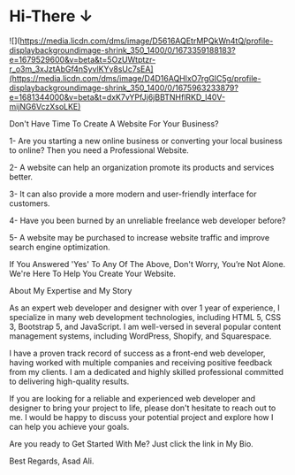 ﻿# Hi-There ↓

![](https://media.licdn.com/dms/image/D5616AQEtrMPQkWn4tQ/profile-displaybackgroundimage-shrink_350_1400/0/1673359188183?e=1679529600&v=beta&t=5OzUWtptzr-r_o3m_3xJztAbGf4nSyvlKYv8sUc7sEA](https://media.licdn.com/dms/image/D4D16AQHlxO7rgGlC5g/profile-displaybackgroundimage-shrink_350_1400/0/1675963233879?e=1681344000&v=beta&t=dxK7vYPfJj6jBBTNHflRKD_l40V-mijNG6VczXsoLKE)

Don't Have Time To Create A Website For Your Business?

1- Are you starting a new online business or converting your local business to online? Then you need a Professional Website.

2- A website can help an organization promote its products and services better.

3- It can also provide a more modern and user-friendly interface for customers.

4- Have you been burned by an unreliable freelance web developer before?

5- A website may be purchased to increase website traffic and improve search engine optimization.

If You Answered 'Yes' To Any Of The Above, Don't Worry, You’re Not Alone. We're Here To Help You Create Your Website.

About My Expertise and My Story

As an expert web developer and designer with over 1 year of experience, I specialize in many web development technologies, including HTML 5, CSS 3, Bootstrap 5, and JavaScript. I am well-versed in several popular content management systems, including WordPress, Shopify, and Squarespace.

I have a proven track record of success as a front-end web developer, having worked with multiple companies and receiving positive feedback from my clients. I am a dedicated and highly skilled professional committed to delivering high-quality results.

If you are looking for a reliable and experienced web developer and designer to bring your project to life, please don't hesitate to reach out to me. I would be happy to discuss your potential project and explore how I can help you achieve your goals.

Are you ready to Get Started With Me? Just click the link in My Bio.

Best Regards,
Asad Ali.
